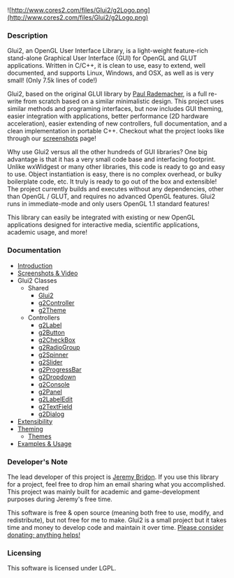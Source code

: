 ![http://www.cores2.com/files/Glui2/g2Logo.png](http://www.cores2.com/files/Glui2/g2Logo.png)

### Description ###

Glui2, an OpenGL User Interface Library, is a light-weight feature-rich stand-alone Graphical User Interface (GUI) for OpenGL and GLUT applications. Written in C/C++, it is clean to use, easy to extend, well documented, and supports Linux, Windows, and OSX, as well as is very small! (Only 7.5k lines of code!)

Glui2, based on the original GLUI library by [Paul Rademacher](http://www.cs.unc.edu/~rademach/glui/), is a full re-write from scratch based on a similar minimalistic design. This project uses similar methods and programing interfaces, but now includes GUI theming, easier integration with applications, better performance (2D hardware acceleration), easier extending of new controllers, full documentation, and a clean implementation in portable C++. Checkout what the project looks like through our [screenshots](Screenshots.md) page!

Why use Glui2 versus all the other hundreds of GUI libraries? One big advantage is that it has a very small code base and interfacing footprint. Unlike wxWidgest or many other libraries, this code is ready to go and easy to use. Object instantiation is easy, there is no complex overhead, or bulky boilerplate code, etc. It truly is ready to go out of the box and extensible! The project currently builds and executes without any dependencies, other than OpenGL / GLUT, and requires no advanced OpenGL features. Glui2 runs in immediate-mode and only users OpenGL 1.1 standard features!

This library can easily be integrated with existing or new OpenGL applications designed for interactive media, scientific applications, academic usage, and more!

### Documentation ###

  * [Introduction](Introduction.md)
  * [Screenshots & Video](Screenshots.md)
  * Glui2 Classes
    * Shared
      * [Glui2](Glui2.md)
      * [g2Controller](g2Controller.md)
      * [g2Theme](g2Theme.md)
    * Controllers
      * [g2Label](g2Label.md)
      * [g2Button](g2Button.md)
      * [g2CheckBox](g2CheckBox.md)
      * [g2RadioGroup](g2RadioGroup.md)
      * [g2Spinner](g2Spinner.md)
      * [g2Slider](g2Slider.md)
      * [g2ProgressBar](g2ProgressBar.md)
      * [g2Dropdown](g2Dropdown.md)
      * [g2Console](g2Console.md)
      * [g2Panel](g2Panel.md)
      * [g2LabelEdit](g2LabelEdit.md)
      * [g2TextField](g2TextField.md)
      * [g2Dialog](g2Dialog.md)
  * [Extensibility](Extensibility.md)
  * [Theming](Theming.md)
    * [Themes](Themes.md)
  * [Examples & Usage](ExamplesAndUsage.md)

### Developer's Note ###

The lead developer of this project is [Jeremy Bridon](http://www.cores2.com). If you use this library for a project, feel free to drop him an email sharing what you accomplished. This project was mainly built for academic and game-development purposes during Jeremy's free time.

This software is free & open source (meaning both free to use, modify, and redistribute), but not free for me to make. Glui2 is a small project but it takes time and money to develop code and maintain it over time. [Please consider donating; anything helps!](http://www.cores2.com/blog/?page_id=22)

### Licensing ###

This software is licensed under LGPL.